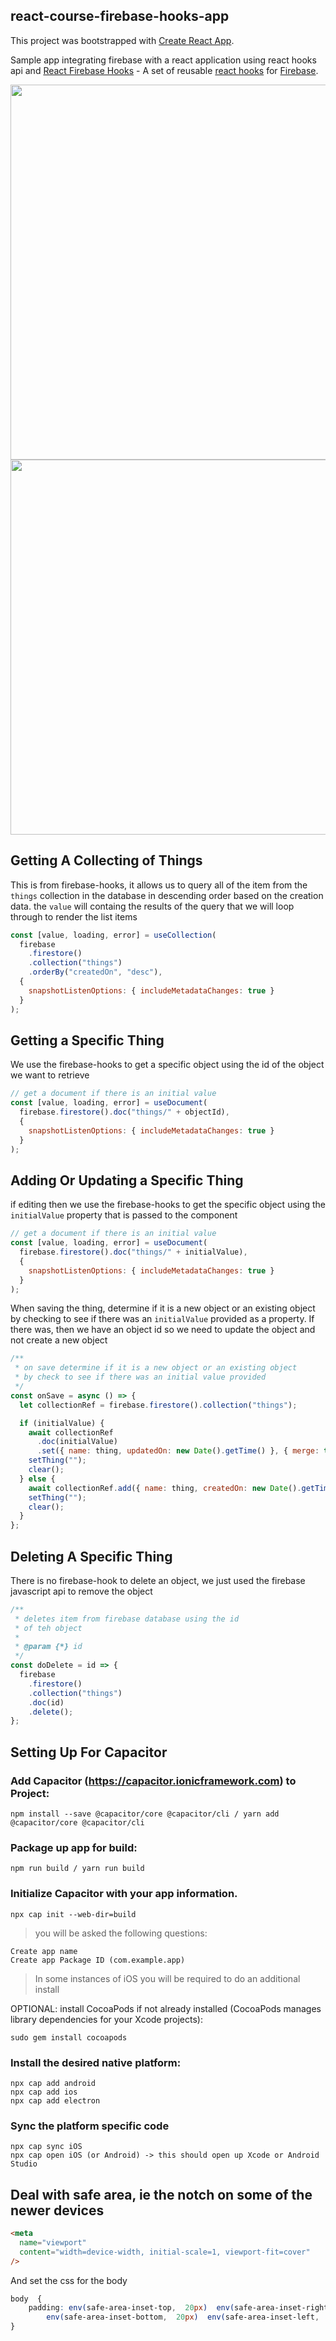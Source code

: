 ## react-course-firebase-hooks-app

This project was bootstrapped with [Create React App](https://github.com/facebook/create-react-app).

Sample app integrating firebase with a react application using react hooks api and [React Firebase Hooks](https://github.com/CSFrequency/react-firebase-hooks) - A set of reusable [react hooks](https://reactjs.org/docs/hooks-intro.html) for [Firebase](https://firebase.google.com/docs/web/setup?authuser=0).

<div>
<img src="IMG_4425.png" width=600 />
<img src="IMG_4424.png" width=600 />
</div>

## Getting A Collecting of Things

This is from firebase-hooks, it allows us to query all of the item from the `things` collection in the database in descending order based on the creation data. the `value` will containg the results of the query that we will loop through to render the list items

```javascript
const [value, loading, error] = useCollection(
  firebase
    .firestore()
    .collection("things")
    .orderBy("createdOn", "desc"),
  {
    snapshotListenOptions: { includeMetadataChanges: true }
  }
);
```

## Getting a Specific Thing

We use the firebase-hooks to get a specific object using the id of the object we want to retrieve

```javascript
// get a document if there is an initial value
const [value, loading, error] = useDocument(
  firebase.firestore().doc("things/" + objectId),
  {
    snapshotListenOptions: { includeMetadataChanges: true }
  }
);
```

## Adding Or Updating a Specific Thing

if editing then we use the firebase-hooks to get the specific object using the
`initialValue` property that is passed to the component

```javascript
// get a document if there is an initial value
const [value, loading, error] = useDocument(
  firebase.firestore().doc("things/" + initialValue),
  {
    snapshotListenOptions: { includeMetadataChanges: true }
  }
);
```

When saving the thing, determine if it is a new object or an existing object by checking to see if there was an `initialValue` provided as a property. If there was, then we have an object id so we need to update the object and not create a new object

```javascript
/**
 * on save determine if it is a new object or an existing object
 * by check to see if there was an initial value provided
 */
const onSave = async () => {
  let collectionRef = firebase.firestore().collection("things");

  if (initialValue) {
    await collectionRef
      .doc(initialValue)
      .set({ name: thing, updatedOn: new Date().getTime() }, { merge: true });
    setThing("");
    clear();
  } else {
    await collectionRef.add({ name: thing, createdOn: new Date().getTime() });
    setThing("");
    clear();
  }
};
```

## Deleting A Specific Thing

There is no firebase-hook to delete an object, we just used the firebase javascript api to remove the object

```javascript
/**
 * deletes item from firebase database using the id
 * of teh object
 *
 * @param {*} id
 */
const doDelete = id => {
  firebase
    .firestore()
    .collection("things")
    .doc(id)
    .delete();
};
```

## Setting Up For Capacitor

### Add Capacitor (https://capacitor.ionicframework.com) to Project:

```
npm install --save @capacitor/core @capacitor/cli / yarn add  @capacitor/core @capacitor/cli
```

### Package up app for build:

```
npm run build / yarn run build
```

### Initialize Capacitor with your app information.

```
npx cap init --web-dir=build
```

> you will be asked the following questions:

```
Create app name
Create app Package ID (com.example.app)
```

> In some instances of iOS you will be required to do an additional install

OPTIONAL: install CocoaPods if not already installed (CocoaPods manages library dependencies for your Xcode projects):

```
sudo gem install cocoapods
```

### Install the desired native platform:

```console
npx cap add android
npx cap add ios
npx cap add electron
```

### Sync the platform specific code

```
npx cap sync iOS
npx cap open iOS (or Android) -> this should open up Xcode or Android Studio
```

## Deal with safe area, ie the notch on some of the newer devices

```html
<meta
  name="viewport"
  content="width=device-width, initial-scale=1, viewport-fit=cover"
/>
```

And set the css for the body

```css
body  {
    padding: env(safe-area-inset-top,  20px)  env(safe-area-inset-right,  20px)
        env(safe-area-inset-bottom,  20px)  env(safe-area-inset-left,  20px);
}
```
